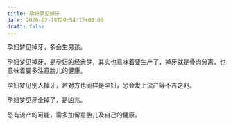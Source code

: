```yaml
---
title: 孕妇梦见掉牙
date: 2020-02-15T20:54:12+08:00
draft: false
---
```


孕妇梦见掉牙，多会生男孩。


孕妇梦见掉牙，是孕妇的经典梦，其实也意味着要生产了，掉牙就是骨肉分离，也意味着要多注意胎儿的健康。


孕妇梦见别人掉牙，若对方也同样是孕妇，恐会发上流产等不吉之兆。


孕妇梦见牙全掉了，是凶兆。

恐有流产的可能，需多加留意胎儿及自己的健康。

